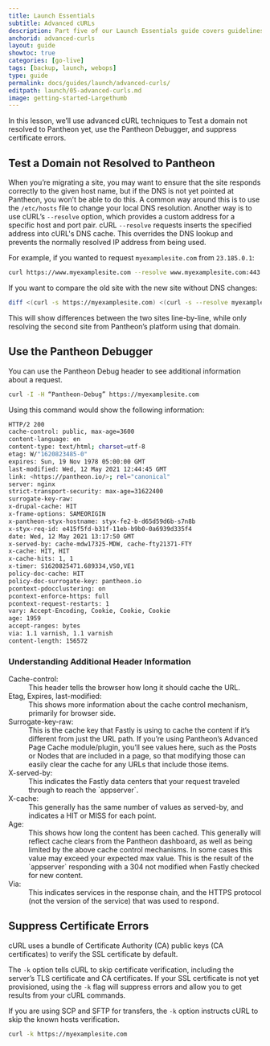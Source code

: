 ```yaml
---
title: Launch Essentials
subtitle: Advanced cURLs
description: Part five of our Launch Essentials guide covers guidelines for using advanced cURL techniques to prepare a site for launch.
anchorid: advanced-curls
layout: guide
showtoc: true
categories: [go-live]
tags: [backup, launch, webops]
type: guide
permalink: docs/guides/launch/advanced-curls/
editpath: launch/05-advanced-curls.md
image: getting-started-Largethumb
---
```


In this lesson, we’ll use advanced cURL techniques to Test a domain not resolved to Pantheon yet, use the Pantheon Debugger, and suppress certificate errors.

## Test a Domain not Resolved to Pantheon

When you’re migrating a site, you may want to ensure that the site responds correctly to the given host name, but if the DNS is not yet pointed at Pantheon, you won’t be able to do this. A common way around this is to use the `/etc/hosts` file to change your local DNS resolution. Another way is to use cURL’s `--resolve` option, which provides a custom address for a specific host and port pair. cURL `--resolve` requests inserts the specified address into cURL's DNS cache. This overrides the DNS lookup and prevents the normally resolved IP address from being used. 

For example, if you wanted to request `myexamplesite.com` from `23.185.0.1`:

```bash
curl https://www.myexamplesite.com --resolve www.myexamplesite.com:443:23.185.0.1
```

If you want to compare the old site with the new site without DNS changes:

```bash
diff <(curl -s https://myexamplesite.com) <(curl -s --resolve myexamplesite.com:443:23.185.0.1 https://mycoolwebsite.com)
```

This will show differences between the two sites line-by-line, while only resolving the second site from Pantheon’s platform using that domain.

## Use the Pantheon Debugger

You can use the Pantheon Debug header to see additional information about a request.

 ```bash
 curl -I -H “Pantheon-Debug” https://myexamplesite.com
 ```

Using this command would show the following information:

 ```bash
 HTTP/2 200
 cache-control: public, max-age=3600
 content-language: en
 content-type: text/html; charset=utf-8
 etag: W/"1620823485-0"
 expires: Sun, 19 Nov 1978 05:00:00 GMT
 last-modified: Wed, 12 May 2021 12:44:45 GMT        
 link: <https://pantheon.io/>; rel="canonical"       
 server: nginx
 strict-transport-security: max-age=31622400
 surrogate-key-raw:
 x-drupal-cache: HIT
 x-frame-options: SAMEORIGIN
 x-pantheon-styx-hostname: styx-fe2-b-d65d59d6b-s7n8b
 x-styx-req-id: e415f5fd-b31f-11eb-b9b0-0a6939d335f4 
 date: Wed, 12 May 2021 13:17:50 GMT
 x-served-by: cache-mdw17325-MDW, cache-fty21371-FTY 
 x-cache: HIT, HIT
 x-cache-hits: 1, 1
 x-timer: S1620825471.689334,VS0,VE1
 policy-doc-cache: HIT
 policy-doc-surrogate-key: pantheon.io
 pcontext-pdocclustering: on
 pcontext-enforce-https: full
 pcontext-request-restarts: 1
 vary: Accept-Encoding, Cookie, Cookie, Cookie
 age: 1959
 accept-ranges: bytes
 via: 1.1 varnish, 1.1 varnish
 content-length: 156572
 ```

 ### Understanding Additional Header Information

<dl>

<dt>Cache-control:</dt> 

<dd>This header tells the browser how long it should cache the URL. </dd>

<dt>Etag, Expires, last-modified:</dt> 

<dd>This shows more information about the cache control mechanism, primarily for browser side.</dd>

<dt>Surrogate-key-raw:</dt>

<dd>This is the cache key that Fastly is using to cache the content if it’s different from just the URL path. If you’re using Pantheon’s Advanced Page Cache module/plugin, you’ll see values here, such as the Posts or Nodes that are included in a page, so that modifying those can easily clear the cache for any URLs that include those items.</dd>

<dt>X-served-by:</dt>

<dd> This indicates the Fastly data centers that your request traveled through to reach the `appserver`. </dd>

<dt> X-cache:</dt>

<dd>This generally has the same number of values as served-by, and indicates a HIT or MISS for each point. </dd>

<dt>Age:</dt> 

<dd> This shows how long the content has been cached. This generally will reflect cache clears from the Pantheon dashboard, as well as being limited by the above cache control mechanisms. In some cases this value may exceed your expected max value. This is the result of the `appserver` responding with a 304 not modified when Fastly checked for new content.</dd>

<dt>Via:</dt>

<dd>This indicates services in the response chain, and the HTTPS protocol (not the version of the service) that was used to respond.</dd>


## Suppress Certificate Errors

cURL uses a bundle of Certificate Authority (CA) public keys (CA certificates) to verify the SSL certificate by default.

The `-k` option tells cURL to skip certificate verification, including the server’s TLS certificate and CA certificates. If your SSL certificate is not yet provisioned, using the `-k` flag will suppress errors and allow you to get results from your cURL commands.

If you are using SCP and SFTP for transfers, the `-k` option instructs cURL to skip the known hosts verification. 

 ```bash
 curl -k https://myexamplesite.com
 ```

